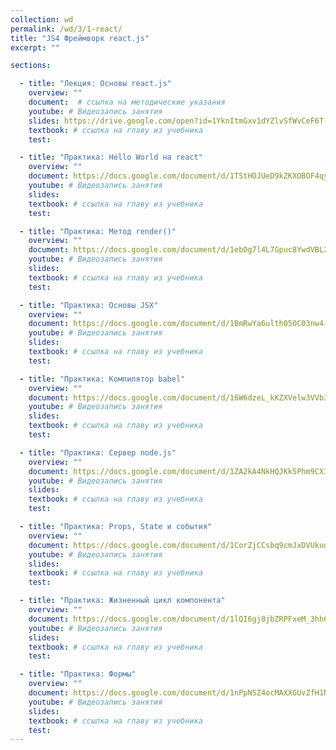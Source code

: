 ```yaml
---
collection: wd
permalink: /wd/3/1-react/
title: "JS4 Фреймворк react.js"
excerpt: ""

sections:

  - title: "Лекция: Основы react.js" 
    overview: ""
    document:  # ссылка на методические указания
    youtube: # Видеозапись занятия
    slides: https://drive.google.com/open?id=1YknItmGxv1dYZlvSfWvCeF6T-4bFjHaJxKWvYOEqYaQ
    textbook: # ссылка на главу из учебника
    test: 

  - title: "Практика: Hello World на react" 
    overview: ""
    document: https://docs.google.com/document/d/1TStHOJUeD9kZKXOBOF4qyXEyJmVf1BuS/edit?usp=sharing&ouid=116003821381017651142&rtpof=true&sd=true
    youtube: # Видеозапись занятия
    slides: 
    textbook: # ссылка на главу из учебника
    test: 

  - title: "Практика: Метод render()" 
    overview: ""
    document: https://docs.google.com/document/d/1ebOg7l4L7Gpuc8YwdVBL2NbqRZuzfai4/edit?usp=sharing&ouid=116003821381017651142&rtpof=true&sd=true
    youtube: # Видеозапись занятия
    slides: 
    textbook: # ссылка на главу из учебника
    test: 

  - title: "Практика: Основы JSX" 
    overview: ""
    document: https://docs.google.com/document/d/1BmRwYa6ulth05OC03nw4-WSVqoRvecgo/edit?usp=sharing&ouid=116003821381017651142&rtpof=true&sd=true
    youtube: # Видеозапись занятия
    slides: 
    textbook: # ссылка на главу из учебника
    test: 

  - title: "Практика: Компилятор babel" 
    overview: ""
    document: https://docs.google.com/document/d/16W6dzeL_kKZXVelw3VVb3ua7FBYZeRTW/edit?usp=sharing&ouid=116003821381017651142&rtpof=true&sd=true
    youtube: # Видеозапись занятия
    slides: 
    textbook: # ссылка на главу из учебника
    test: 

  - title: "Практика: Сервер node.js" 
    overview: ""
    document: https://docs.google.com/document/d/1ZA2kA4NkHQJKk5Phm9CXIyHvjr5DlTzb/edit?usp=sharing&ouid=116003821381017651142&rtpof=true&sd=true
    youtube: # Видеозапись занятия
    slides: 
    textbook: # ссылка на главу из учебника
    test: 

  - title: "Практика: Props, State и события" 
    overview: ""
    document: https://docs.google.com/document/d/1CorZjCCsbq9cmJxDVUkudwhtuUQetmYM/edit?usp=sharing&ouid=116003821381017651142&rtpof=true&sd=true
    youtube: # Видеозапись занятия
    slides: 
    textbook: # ссылка на главу из учебника
    test: 

  - title: "Практика: Жизненный цикл компонента" 
    overview: ""
    document: https://docs.google.com/document/d/1lQI6gj8jbZRPFxeM_3hh6ih5gP_1r3N2/edit?usp=sharing&ouid=116003821381017651142&rtpof=true&sd=true
    youtube: # Видеозапись занятия
    slides: 
    textbook: # ссылка на главу из учебника
    test: 

  - title: "Практика: Формы" 
    overview: ""
    document: https://docs.google.com/document/d/1nPpNSZ4ocMAXXGUvZfH1N1UwDLFJsaGE/edit?usp=sharing&ouid=116003821381017651142&rtpof=true&sd=true
    youtube: # Видеозапись занятия
    slides: 
    textbook: # ссылка на главу из учебника
    test: 
---
```

